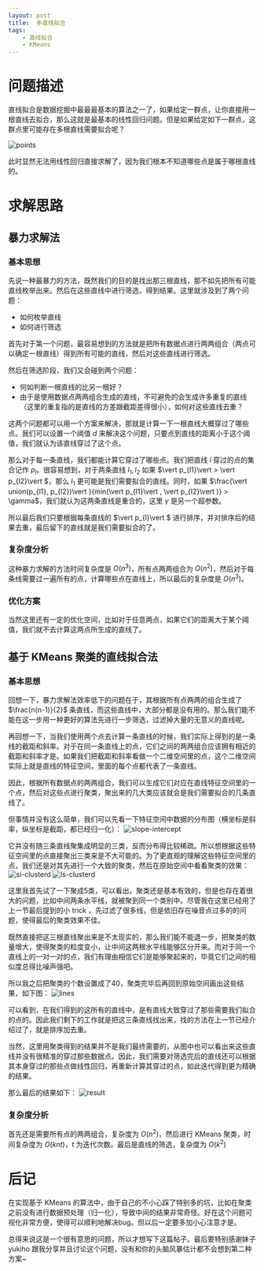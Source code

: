 ```yaml
---
layout: post
title:  多直线拟合
tags:
    - 直线拟合
    - KMeans
---
```


# 问题描述

直线拟合是数据挖掘中最最最基本的算法之一了，如果给定一群点，让你直接用一根直线去拟合，那么这就是最基本的线性回归问题。但是如果给定如下一群点，这群点里可能存在多根直线需要拟合呢？

![points](/img/in-post/post-fl/post-fl-points.png)

此时显然无法用线性回归直接求解了，因为我们根本不知道哪些点是属于哪根直线的。

# 求解思路

## 暴力求解法

### 基本思想
先说一种最暴力的方法，既然我们的目的是找出那三根直线，那不如先把所有可能直线枚举出来。然后在这些直线中进行筛选，得到结果。这里就涉及到了两个问题：

- 如何枚举直线
- 如何进行筛选

首先对于第一个问题，最容易想到的方法就是把所有数据点进行两两组合（两点可以确定一根直线）得到所有可能的直线，然后对这些直线进行筛选。

然后在筛选阶段，我们又会碰到两个问题：

- 何如判断一根直线的比另一根好？
- 由于是使用数据点两两组合生成的直线，不可避免的会生成许多重复的直线（这里的重复指的是直线的方差跟截距差得很小），如何对这些直线去重？

这两个问题都可以用一个方案来解决，那就是计算一下一根直线大概穿过了哪些点。我们可以设置一个阈值 $d$ 来解决这个问题，只要点到直线的距离小于这个阈值，我们就认为该直线穿过了这个点。

那么对于每一条直线，我们都能计算它穿过了哪些点。我们把直线 $l$ 穿过的点的集合记作 $p_l$。很容易想到，对于两条直线 $l_1, l_2$ 如果 $\vert p_{l1}\vert  > \vert p_{l2}\vert $，那么 $l_1$ 更可能是我们需要拟合的直线。同时，如果 $\frac{\vert  union(p_{l1}, p_{l2})\vert }{min(\vert p_{l1}\vert , \vert p_{l2}\vert )}  > \gamma$，我们就认为这两条直线是重合的，这里 $\gamma$ 是另一个超参数。

所以最后我们只要根据每条直线的 $\vert p_{l}\vert $ 进行排序，并对排序后的结果去重，最后留下的直线就是我们需要拟合的了。

### 复杂度分析
这种暴力求解的方法时间复杂度是 $O(n^3)$，所有点两两组合为 $O(n^2)$，然后对于每条线需要过一遍所有的点，计算哪些点在直线上，所以最后的复杂度是 $O(n^3)$。

### 优化方案
当然这里还有一定的优化空间，比如对于任意两点，如果它们的距离大于某个阈值，我们就不去计算这两点所生成的直线了。

## 基于 KMeans 聚类的直线拟合法

### 基本思想
回想一下，暴力求解法效率低下的问题在于，其根据所有点两两的组合生成了 $\frac{n(n-1)}{2}$ 条直线，而这些直线中，大部分都是没有用的。那么我们能不能在这一步用一种更好的算法先进行一步筛选，过滤掉大量的无意义的直线呢。

再回想一下，当我们使用两个点去计算一条直线的时候，我们实际上得到的是一条线的截距和斜率。对于在同一条直线上的点，它们之间的两两组合应该拥有相近的截距和斜率才是。如果我们把截距和斜率看做一个二维空间里的点，这个二维空间实际上就是直线的特征空间，里面的每个点都代表了一条直线。

因此，根据所有数据点的两两组合，我们可以生成它们对应在直线特征空间里的一个点，然后对这些点进行聚类，聚出来的几大类应该就会是我们需要拟合的几条直线了。

但事情并没有这么简单，我们可以先看一下特征空间中数据的分布图（横坐标是斜率，纵坐标是截距，都已经归一化）：
![slope-intercept](/img/in-post/post-fl/post-fl-si.png)

它并没有随三条直线聚集成明显的三类，反而分布得比较稀疏。所以想根据这些特征空间里的点直接聚出三类来是不大可能的。为了更直观的理解这些特征空间里的点，我们还是对其先进行一个大致的聚类，然后在原始空间中看看聚类的效果：
![si-clusterd](/img/in-post/post-fl/post-fl-si-clustered.png)
![ls-clusterd](/img/in-post/post-fl/post-fl-ls-clustered.png)

这里我首先试了一下聚成5类，可以看出，聚类还是基本有效的，但是也存在着很大的问题，比如中间两条水平线，就被聚到同一个类别中。尽管我在这里已经用了上一节最后提到的小 trick ，先过滤了很多线，但是依旧存在噪音点过多的的问题，使得最后的聚类效果不佳。

既然直接把这三根直线聚出来是不太现实的，那么我们能不能退一步，把聚类的数量增大，使得聚类的粒度变小，让中间这两根水平线能够区分开来。而对于同一个直线上的一对一对的点，我们有理由相信它们是能够聚起来的，毕竟它们之间的相似度总得比噪声强吧。

所以我之后把聚类的个数设置成了40，聚类完毕后再回到原始空间画出这些结果，如下图：
![lines](/img/in-post/post-fl/post-fl-lines.png)

可以看到，在我们得到的这所有的直线中，是有直线大致穿过了那些需要我们拟合的点的。因此我们剩下的工作就是把这三条直线找出来，找的方法在上一节已经介绍过了，就是排序加去重。

当然，这里用聚类得到的结果并不是我们最终需要的，从图中也可以看出来这些直线并没有很精准的穿过那些数据点。因此，我们需要对筛选完后的直线还可以根据其本身穿过的那些点做线性回归，再重新计算其穿过的点，如此迭代得到更为精确的结果。

那么最后的结果如下：
![result](/img/in-post/post-fl/post-fl-final-result.png)

### 复杂度分析
首先还是需要所有点的两两组合，复杂度为 $O(n^2)$，然后进行 KMeans 聚类，时间复杂度为 $O(knt)$，$t$ 为迭代次数。最后是直线的筛选，复杂度为 $O(k^2)$

# 后记
在实现基于 KMeans 的算法中，由于自己的不小心踩了特别多的坑，比如在聚类之前没有进行数据预处理（归一化），导致中间的结果非常奇怪。好在这个问题可视化非常方便，使得可以顺利地解决bug。但以后一定要多加小心注意才是。

总得来说这是一个很有意思的问题，所以才想写下这篇帖子。最后要特别感谢妹子 yukiho 跟我分享并且讨论这个问题，没有和你的头脑风暴估计都不会想到第二种方案~
